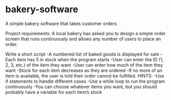 # bakery-software

A simple bakery software that takes customer orders

Project requirements: 
A local bakery has asked you to design a simple order screen that runs continuously and allows any number of users to place an order.

Write a short script
-A numbered list of baked goods is displayed for sale
-Each item has 5 in stock when the program starts
-User can enter the ID (1, 2, 3, etc.) of the item they want
-User can enter how much of the item they want
-Stock for each item decreases as they are ordered
-If no more of an item is available, the user is told their order cannot be fulfilled.
HINTS:
-Use if statements to handle different cases
-Use a while loop to run the program continuously
-You can choose whatever items you want, but you should probably have a variable for each item’s stock
